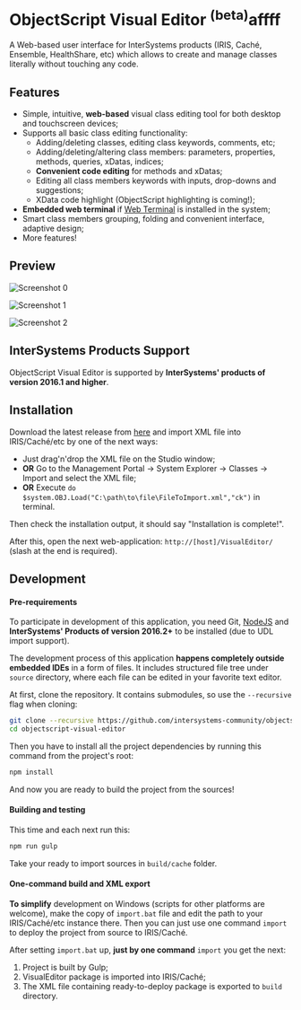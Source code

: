 # ObjectScript Visual Editor <sup>(beta)</sup>affff

A Web-based user interface for InterSystems products (IRIS, Caché, Ensemble, HealthShare, etc) which allows to create and manage classes
literally without touching any code.

Features
--------

+ Simple, intuitive, **web-based** visual class editing tool for both desktop and touchscreen devices;
+ Supports all basic class editing functionality:
    + Adding/deleting classes, editing class keywords, comments, etc;
    + Adding/deleting/altering class members: parameters, properties, methods, queries, xDatas, indices;
    + **Convenient code editing** for methods and xDatas;
    + Editing all class members keywords with inputs, drop-downs and suggestions;
    + XData code highlight (ObjectScript highlighting is coming!);
+ **Embedded web terminal** if [Web Terminal](https://intersystems-community.github.io/webterminal/) is installed in the system;
+ Smart class members grouping, folding and convenient interface, adaptive design;
+ More features!

Preview
-------

![Screenshot 0](https://cloud.githubusercontent.com/assets/4989256/14657296/994c173e-0695-11e6-86b4-ab782eb4c68c.png)

![Screenshot 1](https://cloud.githubusercontent.com/assets/4989256/14295116/efcc9774-fb7c-11e5-86bd-219864fe5634.png)

![Screenshot 2](https://cloud.githubusercontent.com/assets/4989256/14295117/efcf2da4-fb7c-11e5-861f-e9f1231ec909.png)

InterSystems Products Support
-----------------------------

ObjectScript Visual Editor is supported by **InterSystems' products of version 2016.1 and higher**. 

Installation
------------

Download the latest release from [here](https://github.com/intersystems-community/objectscript-visual-editor/releases) and import
XML file into IRIS/Caché/etc by one of the next ways:

- Just drag'n'drop the XML file on the Studio window;
- **OR** Go to the Management Portal -> System Explorer -> Classes -> Import and select the XML file;
- **OR** Execute `do $system.OBJ.Load("C:\path\to\file\FileToImport.xml","ck")` in terminal.

Then check the installation output, it should say "Installation is complete!".

After this, open the next web-application: `http://[host]/VisualEditor/`
(slash at the end is required).

Development
-----------

#### Pre-requirements

To participate in development of this application, you need Git, [NodeJS](https://nodejs.org) and
**InterSystems' Products of version 2016.2+** to be installed (due to UDL import support).

The development process of this application **happens completely outside embedded IDEs** in a form of files. It includes
structured file tree under `source` directory, where each file can be edited in your favorite text
editor.

At first, clone the repository. It contains submodules, so use the `--recursive` flag when cloning:
```bash
git clone --recursive https://github.com/intersystems-community/objectscript-visual-editor
cd objectscript-visual-editor
```

Then you have to install all the project dependencies by running this command from the project's
root:

```bash
npm install
```

And now you are ready to build the project from the sources!

#### Building and testing

This time and each next run this:

```bash
npm run gulp
```

Take your ready to import sources in `build/cache` folder.

#### One-command build and XML export

**To simplify** development on Windows (scripts for other platforms are welcome),
make the copy of `import.bat` file and edit the path to your IRIS/Caché/etc instance there.
Then you can just use one command `import` to deploy the project from source to IRIS/Caché.

After setting `import.bat` up, **just by one command** `import` you get the next:

1. Project is built by Gulp;
2. VisualEditor package is imported into IRIS/Caché;
3. The XML file containing ready-to-deploy package is exported to `build` directory. 
